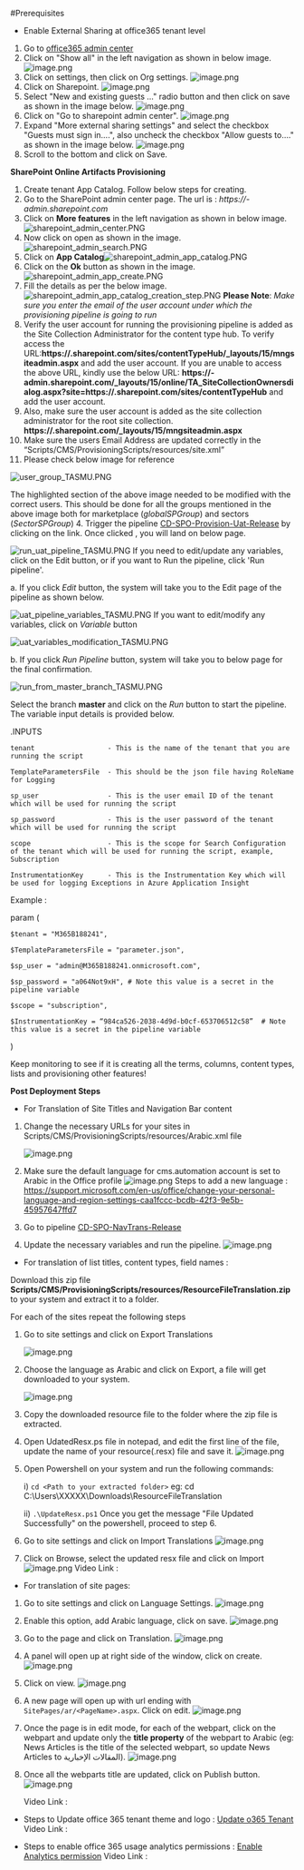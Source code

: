 
#Prerequisites
- Enable External Sharing at office365 tenant level
1. Go to [office365 admin center](https://admin.microsoft.com/#/homepage)
2. Click on "Show all" in the left navigation as shown in below image.
 ![image.png](/.attachments/image-aee74f79-e565-4924-9425-ab5a2cd5e52e.png)
3. Click on settings, then click on Org settings.
![image.png](/.attachments/image-5567292b-f55b-4620-9aed-098fd30eb35f.png)
4. Click on Sharepoint.
![image.png](/.attachments/image-43f9d308-42a8-4705-baec-26c33c90c7cb.png)
5. Select "New and existing guests ..." radio button and then click on save as shown in the image below.
![image.png](/.attachments/image-3278a0e7-2a7f-4577-a78e-beaa718d7245.png)
6. Click on "Go to sharepoint admin center".
![image.png](/.attachments/image-b912efa0-c001-4059-a36a-f1b715977aae.png)
7. Expand "More external sharing settings" and select the checkbox "Guests must sign in....", also uncheck the checkbox "Allow guests to...." as shown in the image below.
![image.png](/.attachments/image-a628d5c5-1fdc-493c-b75f-3b4723a616dc.png)
8. Scroll to the bottom and click on Save.

**SharePoint Online Artifacts Provisioning**   
1. Create tenant App Catalog. Follow below steps for creating.
2. Go to the SharePoint admin center page. The url is : *https://<tenant-name>-admin.sharepoint.com*
3. Click on **More features** in the left navigation as shown in below image.![sharepoint_admin_center.PNG](/.attachments/sharepoint_admin_center-eff52635-4598-4e8c-989c-4ef303cc369b.PNG)
4. Now click on open as shown in the image.![sharepoint_admin_search.PNG](/.attachments/sharepoint_admin_search-069a69ce-1259-42fb-a432-b5cb8d84ae7e.PNG)
5. Click on **App Catalog**![sharepoint_admin_app_catalog.PNG](/.attachments/sharepoint_admin_app_catalog-03abb494-1721-42f4-9e06-d9afa26216ae.PNG)
6. Click on the **Ok** button as shown in the image.![sharepoint_admin_app_create.PNG](/.attachments/sharepoint_admin_app_create-7c95dbb4-78e7-45ea-aac4-b940f974bff6.PNG)
7. Fill the details as per the below image.![sharepoint_admin_app_catalog_creation_step.PNG](/.attachments/sharepoint_admin_app_catalog_creation_step-42e0d888-6617-4c99-a3f3-bdb877d0678b.PNG) **Please Note**: *Make sure you enter the email of the user account under which the provisioning pipeline is going to run*
8. Verify the user account for running the provisioning pipeline is added as the Site Collection Administrator for the content type hub. To verify access the URL:**https://<tenant-name>.sharepoint.com/sites/contentTypeHub/_layouts/15/mngsiteadmin.aspx** and add the user account. If you are unable to access the above URL, kindly use the below URL: **https://<tenant-name>-admin.sharepoint.com/_layouts/15/online/TA_SiteCollectionOwnersdialog.aspx?site=https://<tenant-name>.sharepoint.com/sites/contentTypeHub** and add the user account.
9. Also, make sure the user account is added as the site collection administrator for the root site collection. **https://<tenant-name>.sharepoint.com/_layouts/15/mngsiteadmin.aspx**
2. Make sure the users Email Address are updated correctly in the “Scripts/CMS/ProvisioningScripts/resources/site.xml”
3. Please check below image for reference

![user_group_TASMU.PNG](/.attachments/user_group_TASMU-e3955649-ead0-4abc-a669-f794bb5b1eda.PNG)

The highlighted section of the above image needed to be modified with the correct users. This should be done for all the groups mentioned in the above image both for marketplace (*globalSPGroup*) and sectors (*SectorSPGroup*)
4. Trigger the pipeline [CD-SPO-Provision-Uat-Release](https://dev.azure.com/TASMUCP/TASMU%20Central%20Platform/_build?definitionId=593) by clicking on the link.
Once clicked , you will land on below page. 

![run_uat_pipeline_TASMU.PNG](/.attachments/run_uat_pipeline_TASMU-129db537-c02b-4c8c-bbb6-b513e0d37b8e.PNG)
If you need to edit/update any variables, click on the Edit button, or if you want to Run the pipeline, click 'Run pipeline'.

a. If you click *Edit* button, the system will take you to the Edit page of the pipeline as shown below.

![uat_pipeline_variables_TASMU.PNG](/.attachments/uat_pipeline_variables_TASMU-fc9bc749-8a1f-4207-9be3-7c050afc10be.PNG)
If you want to edit/modify any variables, click on *Variable* button

![uat_variables_modification_TASMU.PNG](/.attachments/uat_variables_modification_TASMU-32818179-5b19-4fd2-91a7-87c0558f0e3e.PNG)

b. If you click *Run Pipeline* button, system will take you to below page for the final confirmation. 

![run_from_master_branch_TASMU.PNG](/.attachments/run_from_master_branch_TASMU-7a6e57a4-1692-4978-b9eb-598aa7891a9e.PNG)

Select the branch **master** and click on the *Run* button to start the pipeline. 
The variable input details is provided below. 

.INPUTS 

  

    tenant                  - This is the name of the tenant that you are running the script 

    TemplateParametersFile  - This should be the json file having RoleName for Logging 

    sp_user                 - This is the user email ID of the tenant which will be used for running the script 

    sp_password             - This is the user password of the tenant which will be used for running the script 

    scope                   - This is the scope for Search Configuration of the tenant which will be used for running the script, example, Subscription 

    InstrumentationKey      - This is the Instrumentation Key which will be used for logging Exceptions in Azure Application Insight  

  

Example :  

param ( 

    $tenant = "M365B188241", 

    $TemplateParametersFile = "parameter.json", 

    $sp_user = "admin@M365B188241.onmicrosoft.com", 

    $sp_password = "a064Not9xH", # Note this value is a secret in the pipeline variable

    $scope = "subscription", 

    $InstrumentationKey = “984ca526-2038-4d9d-b0cf-653706512c58”  # Note this value is a secret in the pipeline variable

) 



  Keep monitoring to see if it is creating all the terms, columns, content types, lists and provisioning other features! 

**Post Deployment Steps**
- For Translation of Site Titles and Navigation Bar content

1. Change the necessary URLs for your sites in Scripts/CMS/ProvisioningScripts/resources/Arabic.xml file

     ![image.png](/.attachments/image-d50715f4-2390-4b54-a74d-0d0e69009d18.png)
 
1. Make sure the default language for cms.automation account is set to Arabic in the Office profile
     ![image.png](/.attachments/image-da51dc53-4c85-4e2d-ac44-176896a27e7f.png)
     Steps to add a new language : https://support.microsoft.com/en-us/office/change-your-personal-language-and-region-settings-caa1fccc-bcdb-42f3-9e5b-45957647ffd7
1. Go to pipeline [CD-SPO-NavTrans-Release](https://dev.azure.com/TASMUCP/TASMU%20Central%20Platform/_build?definitionId=722)
1. Update the necessary variables and run the pipeline.
     ![image.png](/.attachments/image-987edea8-bafa-4bac-91ac-1e1080cbd883.png)

- For translation of list titles, content types, field names :

 Download this zip file **Scripts/CMS/ProvisioningScripts/resources/ResourceFileTranslation.zip** to your system and extract it to a folder.
 
For each of the sites repeat the following steps
1. Go to site settings and click on Export Translations

     ![image.png](/.attachments/image-8af24e25-4685-4883-aa63-d429b65c9786.png)
1. Choose the language as Arabic and click on Export, a file will get downloaded to your system.

     ![image.png](/.attachments/image-9bf1df77-9f48-4509-b216-b5584f717b38.png)
1. Copy the downloaded resource file to the folder where the zip file is extracted.    
1. Open UdatedResx.ps file in notepad, and edit the first line of the file, update the name of your resource(.resx) file and save it.
   ![image.png](/.attachments/image-ce5232e5-0984-42a2-b60e-8f2ffeb28a2b.png)
1. Open Powershell on your system and run the following commands:

    i) `cd <Path to your extracted folder>` eg: cd C:\Users\XXXXX\Downloads\ResourceFileTranslation

   ii) `.\UpdateResx.ps1`
Once you get the message "File Updated Successfully" on the powershell, proceed to step 6. 
1. Go to site settings and click on Import Translations
     ![image.png](/.attachments/image-c35e80ae-eb45-4207-8a20-9de2cac55ca0.png)
1. Click on Browse, select the updated resx file and click on Import
     ![image.png](/.attachments/image-66e202fa-990a-4b7e-a735-993793180dd7.png)
Video Link :
- For translation of site pages:
1. Go to site settings and click on Language Settings.
![image.png](/.attachments/image-dd61eafd-6f90-465c-9491-18ac86119305.png)
2. Enable this option, add Arabic language, click on save.
![image.png](/.attachments/image-01c0fd34-543c-4f3d-962b-ac7f9176a2a5.png)
3. Go to the page and click on Translation.
![image.png](/.attachments/image-8e0f24fd-2e11-4b24-bdee-f27677ee4db0.png)
4. A panel will open up at right side of the window, click on create.
![image.png](/.attachments/image-18070354-8942-49cb-b428-ef0e7de78b03.png)
5. Click on view.
![image.png](/.attachments/image-b2262867-9ae7-4e7c-a439-3bdb7dae3215.png)
6. A new page will open up with url ending with `SitePages/ar/<PageName>.aspx`. Click on edit.
![image.png](/.attachments/image-e99848e5-e9c5-44f6-8730-32e085b5ea43.png)
7. Once the page is in edit mode, for each of the webpart, click on the webpart and update only the **title property** of the webpart to Arabic (eg: News Articles is the title of the selected webpart, so update News Articles to المقالات الإخبارية).
![image.png](/.attachments/image-7b99ad7f-17cd-44fb-b4f0-87871b9bb5f6.png)
8. Once all the webparts title are updated, click on Publish button. 
![image.png](/.attachments/image-f3c0b594-6e51-490f-9822-e8be823e6b27.png)

   Video Link :

- Steps to Update office 365 tenant theme and logo : [Update o365 Tenant](https://docs.microsoft.com/en-us/microsoft-365/admin/setup/customize-your-organization-theme?view=o365-worldwide)
Video Link :

- Steps to enable office 365 usage analytics permissions : [Enable Analytics permission](https://docs.microsoft.com/en-us/microsoft-365/admin/usage-analytics/enable-usage-analytics?view=o365-worldwide)
Video Link :